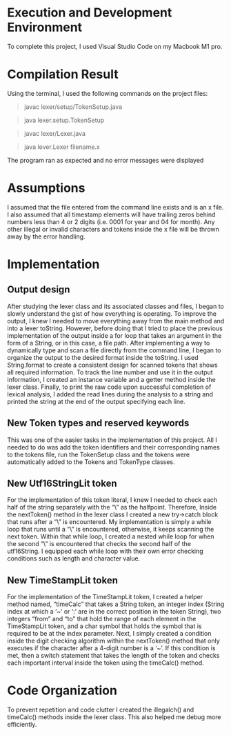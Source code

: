 # Execution and Development Environment
To complete this project, I used Visual Studio Code on my Macbook M1 pro.
# Compilation Result
Using the terminal, I used the following commands on the project files:

> javac lexer/setup/TokenSetup.java

> java lexer.setup.TokenSetup

> javac lexer/Lexer.java

> java lever.Lexer filename.x

The program ran as expected and no error messages were displayed
# Assumptions
I assumed that the file entered from the command line exists and is an x file. I also assumed
that all timestamp elements will have trailing zeros behind numbers less than 4 or 2 digits
(i.e. 0001 for year and 04 for month). Any other illegal or invalid characters and tokens inside
the x file will be thrown away by the error handling.
# Implementation
## Output design
After studying the lexer class and its associated classes and files, I began to slowly understand
the gist of how everything is operating. To improve the output, I knew I needed to move
everything away from the main method and into a lexer toString. However, before doing that I
tried to place the previous implementation of the output inside a for loop that takes an
argument in the form of a String, or in this case, a file path.
After implementing a way to dynamically type and scan a file directly from the command line, I
began to organize the output to the desired format inside the toString. I used String.format to
create a consistent design for scanned tokens that shows all required information. To track the
line number and use it in the output information, I created an instance variable and a getter
method inside the lexer class.
Finally, to print the raw code upon successful completion of lexical analysis, I added the read
lines during the analysis to a string and printed the string at the end of the output specifying
each line.
## New Token types and reserved keywords
This was one of the easier tasks in the implementation of this project. All I needed to do was
add the token identifiers and their corresponding names to the tokens file, run the TokenSetup
class and the tokens were automatically added to the Tokens and TokenType classes.
## New Utf16StringLit token
For the implementation of this token literal, I knew I needed to check each half of the string
separately with the “\” as the halfpoint. Therefore, Inside the nextToken() method in the lexer
class I created a new try->catch block that runs after a “\” is encountered. My implementation
is simply a while loop that runs until a “\” is encountered, otherwise, it keeps scanning the next
token. Within that while loop, I created a nested while loop for when the second “\” is
encountered that checks the second half of the utf16String. I equipped each while loop with
their own error checking conditions such as length and character value.
## New TimeStampLit token
For the implementation of the TimeStampLit token, I created a helper method named,
“timeCalc” that takes a String token, an integer index (String index at which a ‘~’ or ‘:’ are in
the correct position in the token String), two integers “from” and “to” that hold the range of
each element in the TimeStampLit token, and a char symbol that holds the symbol that is
required to be at the index parameter. Next, I simply created a condition inside the digit
checking algorithm within the nextToken() method that only executes if the character after a
4-digit number is a ‘~’. If this condition is met, then a switch statement that takes the length of
the token and checks each important interval inside the token using the timeCalc() method.
# Code Organization
To prevent repetition and code clutter I created the illegalch() and timeCalc() methods inside
the lexer class. This also helped me debug more efficiently.
